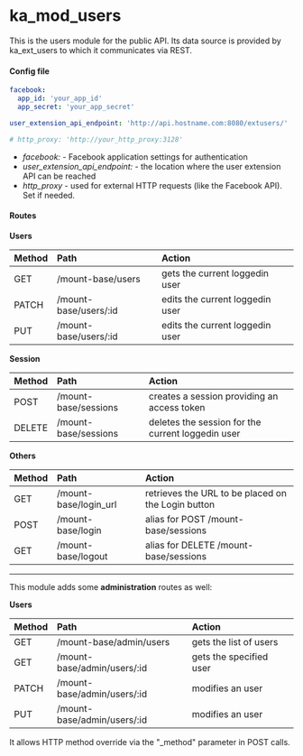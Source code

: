 # ka_mod_users

This is the users module for the public API. Its data source is provided by ka_ext_users to which it communicates via REST.

#### Config file
```yml
facebook:
  app_id: 'your_app_id'
  app_secret: 'your_app_secret'

user_extension_api_endpoint: 'http://api.hostname.com:8080/extusers/'

# http_proxy: 'http://your_http_proxy:3128'
```
- *facebook:* - Facebook application settings for authentication
- *user_extension_api_endpoint:* - the location where the user extension API can be reached
- *http_proxy* - used for external HTTP requests (like the Facebook API). Set if needed.

#### Routes
**Users**

| Method        | Path                  | Action                           |
|:--------------|:----------------------|:---------------------------------|
| GET           |/mount-base/users      | gets the current loggedin user
| PATCH         |/mount-base/users/:id  | edits the current loggedin user 
| PUT           |/mount-base/users/:id  | edits the current loggedin user 

**Session**

| Method        | Path                  | Action                           |
|:--------------|:----------------------|:---------------------------------|
| POST          | /mount-base/sessions  | creates a session providing an access token
| DELETE        | /mount-base/sessions  | deletes the session for the current loggedin user

**Others**

| Method        | Path                  | Action                           |
|:--------------|:----------------------|:---------------------------------|
| GET | /mount-base/login_url | retrieves the URL to be placed on the Login button
| POST | /mount-base/login | alias for POST /mount-base/sessions
| GET | /mount-base/logout | alias for DELETE /mount-base/sessions

-----
  
This module adds some **administration** routes as well:  
  
**Users**

| Method        | Path                  | Action                           |
|:--------------|:----------------------|:---------------------------------|
|GET | /mount-base/admin/users | gets the list of users
|GET | /mount-base/admin/users/:id | gets the specified user
|PATCH | /mount-base/admin/users/:id | modifies an user
|PUT | /mount-base/admin/users/:id | modifies an user

It allows HTTP method override via the "_method" parameter in POST calls.
